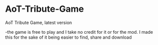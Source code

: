 # AoT-Tribute-Game
AoT Tribute Game, latest version

-the game is free to play and I take no credit for it or for the mod. I made this for the sake of it being easier to find, share  and download
